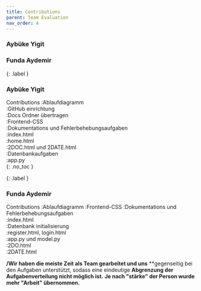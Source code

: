 ```yaml
---
title: Contributions
parent: Team Evaluation
nav_order: 4
---
```

### Aybüke Yigit 
### Funda Aydemir 



{: .label }
### Aybüke Yigit

Contributions
:Ablaufdiagramm  
:GitHub einrichtung  
:Docs Ordner übertragen  
:Frontend-CSS  
:Dokumentations und Fehlerbehebungsaufgaben  
:index.html  
:home.html  
:2DOC.html und 2DATE.html  
:Datenbankaufgaben  
:app.py  
{: .no_toc }


{: .label }
### Funda Aydemir

Contributions
:Ablaufdiagramm 
:Frontend-CSS 
:Dokumentations und Fehlerbehebungsaufgaben  
:index.html  
:Datenbank initialisierung   
:register.html, login.html  
:app.py und model.py  
:2DO.html  
:2DATE.html  

**/Wir haben die meiste Zeit als Team gearbeitet und uns**
**gegenseitig bei den Aufgaben unterstützt, sodass eine eindeutige **Abgrenzung der Aufgabenverteilung nicht möglich ist.** 
**Je nach "stärke" der Person wurde mehr "Arbeit" übernommen.**
